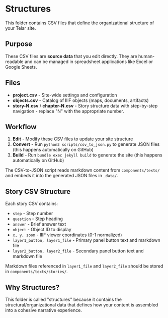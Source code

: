 # Structures

This folder contains CSV files that define the organizational structure of your Telar site.

## Purpose

These CSV files are **source data** that you edit directly. They are human-readable and can be managed in spreadsheet applications like Excel or Google Sheets.

## Files

- **project.csv** - Site-wide settings and configuration
- **objects.csv** - Catalog of IIIF objects (maps, documents, artifacts)
- **story-N.csv** / **chapter-N.csv** - Story structure data with step-by-step navigation - replace "N" with the appropriate number.

## Workflow

1. **Edit** - Modify these CSV files to update your site structure
2. **Convert** - Run `python3 scripts/csv_to_json.py` to generate JSON files (this happens automatically on GitHub)
3. **Build** - Run `bundle exec jekyll build` to generate the site (this happens automatically on GitHub)

The CSV-to-JSON script reads markdown content from `components/texts/` and embeds it into the generated JSON files in `_data/`.

## Story CSV Structure

Each story CSV contains:
- `step` - Step number
- `question` - Step heading
- `answer` - Brief answer text
- `object` - Object ID to display
- `x, y, zoom` - IIIF viewer coordinates (0-1 normalized)
- `layer1_button, layer1_file` - Primary panel button text and markdown file
- `layer2_button, layer2_file` - Secondary panel button text and markdown file

Markdown files referenced in `layer1_file` and `layer2_file` should be stored in `components/texts/stories/`.

## Why Structures?

This folder is called "structures" because it contains the structural/organizational data that defines how your content is assembled into a cohesive narrative experience.
